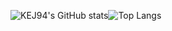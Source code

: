 ![KEJ94's GitHub stats](https://github-readme-stats.vercel.app/api?username=KEJ94&theme=default&show_icons=true)![Top Langs](https://github-readme-stats.vercel.app/api/top-langs/?username=KEJ94&layout=compact&theme=default)
